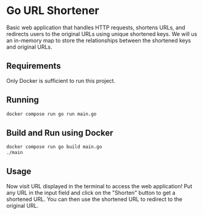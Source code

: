 # Go URL Shortener

Basic web application that handles HTTP requests, shortens URLs, and redirects users to the original URLs using unique shortened keys. We will us an in-memory map to store the relationships between the shortened keys and original URLs.

## Requirements

Only Docker is sufficient to run this project.

## Running

```bash
docker compose run go run main.go
```

## Build and Run using Docker

```bash
docker compose run go build main.go
./main
```

## Usage

Now visit URL displayed in the terminal to access the web application!
Put any URL in the input field and click on the "Shorten" button to get a shortened URL. You can then use the shortened URL to redirect to the original URL.
